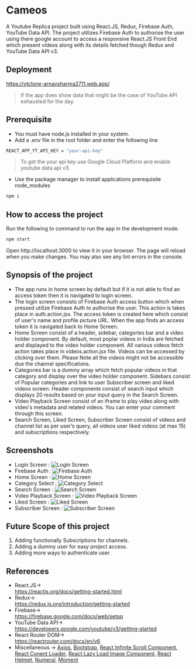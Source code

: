 # Cameos

A Youtube Replica project built using React.JS, Redux, Firebase Auth, YouTube Data API. The project utilizes Firebase Auth to authorise the user using there google account to access a responsive React.JS Front End which present videos along with its details fetched though Redux and YouTube Data API v3.

## Deployment
https://ytclone-arnavsharma2711.web.app/
>If the app does show data that might be the case of YouTube API exhausted for the day.

## Prerequisite
* You must have node.js installed in your system.
* Add a .env file in the root folder and enter the following line
```bash
REACT_APP_YT_API_KEY = "your-api-key"
```
> To get the your api key use Google Cloud Platform and enable youtube data api v3.

* Use the package manager to install applications prerequisite node_modules
```bash
npm i
```

## How to access the project
Run the following to command to run the app in the development mode.
```bash
npm start
```
Open http://localhost:3000 to view it in your browser.
The page will reload when you make changes.
You may also see any lint errors in the console.

## Synopsis of the project
* The app runs in home screen by default but if it is not able to find an access token then it is navigated to login screen. 
* The login screen consists of Firebase Auth access button which when pressed utilize Firebase Auth to authorise the user. This action is takes place in auth.action.jsx. The access token is created here which consist of user's name and profile picture URL. When the app finds an access token it is navigated back to Home Screen.
* Home Screen consist of a header, sidebar, categories bar and a video holder component. By default, most poplar videos in India are fetched and displayed to the video holder component. All various videos fetch action takes place in videos.action.jsx file. Videos can be accessed by clicking over them. Please Note all the videos might not be accessible due the channel specifications.
* Categories bar is a dummy array which fetch popular videos in that category and display over the video holder component. Sidebars consist of Popular categories and link to user Subscriber screen and liked videos screen. Header components consist of search input which displays 20 results based on your input query in the Search Screen.
* Video Playback Screen consist of an iframe to play video along with video's metadata and related videos. You can enter your comment through this screen.
* Search Screen, Liked Screen, Subscriber Screen consist of videos and channel list as per user’s query, all videos user liked videos (at max 15) and subscriptions respectively.


## Screenshots
* Login Screen : ![Login Screen](https://github.com/arnavsharma2711/Cameos/blob/main/Screenshot/1.%20Login%20Screen.png?raw=true "Login Screen")
* Firebase Auth : ![Firebase Auth](https://github.com/arnavsharma2711/Cameos/blob/main/Screenshot/2.%20Firebase%20Auth.png?raw=true "Firebase Auth")
* Home Screen : ![Home Screen](https://github.com/arnavsharma2711/Cameos/blob/main/Screenshot/3.%20Home%20Screen.png?raw=true "Home Screen")
* Category Select : ![Category Select](https://github.com/arnavsharma2711/Cameos/blob/main/Screenshot/4.%20Category%20Select.png?raw=true "Category Select")
* Search Screen : ![Search Screen](https://github.com/arnavsharma2711/Cameos/blob/main/Screenshot/5.%20Search%20Screen.png?raw=true "Search Screen")
* Video Playback Screen : ![Video Playback Screen](https://github.com/arnavsharma2711/Cameos/blob/main/Screenshot/5.%20Video%20Playback%20Screen.png?raw=true "Video Playback Screen")
* Liked Screen : ![Liked Screen](https://github.com/arnavsharma2711/Cameos/blob/main/Screenshot/6.%20Liked%20Screen.png?raw=true "Liked Screen")
* Subscriber Screen : ![Subscriber Screen](https://github.com/arnavsharma2711/Cameos/blob/main/Screenshot/7.%20Subscriber%20Screen.png?raw=true "Subscriber Screen")

## Future Scope of this project
1. Adding functionally Subscriptions for channels.
2. Adding a dummy user for easy project access.
3. Adding more ways to authenticate user.

## References
* React.JS->\
https://reactjs.org/docs/getting-started.html
* Redux->\
https://redux.js.org/introduction/getting-started
* Firebase->\
https://firebase.google.com/docs/web/setup
* YouTube Data API->\
https://developers.google.com/youtube/v3/getting-started
* React Router DOM->\
https://reactrouter.com/docs/en/v6
* Miscellaneous -> [Axios](https://www.npmjs.com/package/axios "Axios"), [Bootstrap](https://www.npmjs.com/package/bootstrap "Bootstrap"), [React Infinite Scroll Component](https://www.npmjs.com/package/react-infinite-scroll-component "React Infinite Scroll Component"), [React Conent Loader](https://www.npmjs.com/package/react-content-loader "React Conent Loader"), [React Lazy Load Image Component](https://www.npmjs.com/package/react-lazy-load-image-component "React Lazy Load Image Component"), [React Helmet](https://www.npmjs.com/package/react-helmet "React Helmet"), [Numeral](https://www.npmjs.com/package/numeral "Numeral"), [Moment](https://www.npmjs.com/package/moment "Moment")